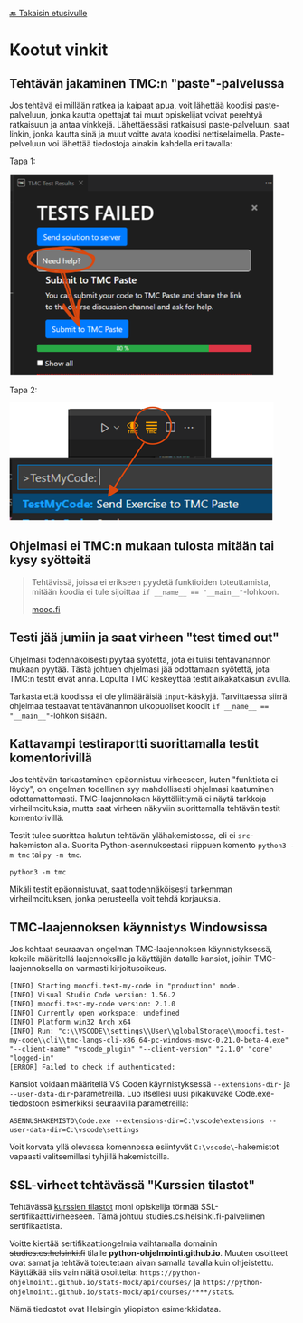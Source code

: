 [🔙 Takaisin etusivulle](./)

# Kootut vinkit

## Tehtävän jakaminen TMC:n "paste"-palvelussa

Jos tehtävä ei millään ratkea ja kaipaat apua, voit lähettää koodisi paste-palveluun, jonka kautta opettajat tai muut opiskelijat voivat perehtyä ratkaisuun ja antaa vinkkejä. Lähettäessäsi ratkaisusi paste-palveluun, saat linkin, jonka kautta sinä ja muut voitte avata koodisi nettiselaimella. Paste-pelveluun voi lähettää tiedostoja ainakin kahdella eri tavalla:

Tapa 1:

![Tiedoston lähettäminen TMC:n paste-palveluun](./img/tmc-paste1.png)

Tapa 2:

![Tiedoston lähettäminen TMC:n paste-palveluun](./img/tmc-paste2.png)

## Ohjelmasi ei TMC:n mukaan tulosta mitään tai kysy syötteitä

> Tehtävissä, joissa ei erikseen pyydetä funktioiden toteuttamista, mitään koodia ei tule sijoittaa `if __name__ == "__main__"`-lohkoon.
>
> [mooc.fi](https://ohjelmointi-23.mooc.fi/osa-6/1-tiedostojen-lukeminen)

## Testi jää jumiin ja saat virheen "test timed out"

Ohjelmasi todennäköisesti pyytää syötettä, jota ei tulisi tehtävänannon mukaan pyytää. Tästä johtuen ohjelmasi jää odottamaan syötettä, jota TMC:n testit eivät anna. Lopulta TMC keskeyttää testit aikakatkaisun avulla.

Tarkasta että koodissa ei ole ylimääräisiä `input`-käskyjä. Tarvittaessa siirrä ohjelmaa testaavat tehtävänannon ulkopuoliset koodit `if __name__ == "__main__"`-lohkon sisään.

## Kattavampi testiraportti suorittamalla testit komentorivillä

Jos tehtävän tarkastaminen epäonnistuu virheeseen, kuten "funktiota ei löydy", on ongelman todellinen syy mahdollisesti ohjelmasi kaatuminen odottamattomasti. TMC-laajennoksen käyttöliittymä ei näytä tarkkoja virheilmoituksia, mutta saat virheen näkyviin suorittamalla tehtävän testit komentorivillä.

Testit tulee suorittaa halutun tehtävän ylähakemistossa, eli ei `src`-hakemiston alla. Suorita Python-asennuksestasi riippuen komento `python3 -m tmc` tai `py -m tmc`.

```
python3 -m tmc
```

Mikäli testit epäonnistuvat, saat todennäköisesti tarkemman virheilmoituksen, jonka perusteella voit tehdä korjauksia.

## TMC-laajennoksen käynnistys Windowsissa

Jos kohtaat seuraavan ongelman TMC-laajennoksen käynnistyksessä, kokeile määritellä laajennoksille ja käyttäjän datalle kansiot, joihin TMC-laajennoksella on varmasti kirjoitusoikeus.

```
[INFO] Starting moocfi.test-my-code in "production" mode.
[INFO] Visual Studio Code version: 1.56.2
[INFO] moocfi.test-my-code version: 2.1.0
[INFO] Currently open workspace: undefined
[INFO] Platform win32 Arch x64
[INFO] Run: "c:\\VSCODE\\settings\\User\\globalStorage\\moocfi.test-my-code\\cli\\tmc-langs-cli-x86_64-pc-windows-msvc-0.21.0-beta-4.exe" "--client-name" "vscode_plugin" "--client-version" "2.1.0" "core" "logged-in"
[ERROR] Failed to check if authenticated:
```

Kansiot voidaan määritellä VS Coden käynnistyksessä `--extensions-dir`- ja `--user-data-dir`-parametreilla. Luo itsellesi uusi pikakuvake Code.exe-tiedostoon esimerkiksi seuraavilla parametreilla:

```
ASENNUSHAKEMISTO\Code.exe --extensions-dir=C:\vscode\extensions --user-data-dir=C:\vscode\settings
```

Voit korvata yllä olevassa komennossa esiintyvät `C:\vscode\`-hakemistot vapaasti valitsemillasi tyhjillä hakemistoilla.

## SSL-virheet tehtävässä "Kurssien tilastot"

Tehtävässä [kurssien tilastot](https://ohjelmointi-23.mooc.fi/osa-7/4-datan-kasittely#netissa-olevan-tiedoston-hakeminen) moni opiskelija törmää SSL-sertifikaattivirheeseen. Tämä johtuu studies.cs.helsinki.fi-palvelimen sertifikaatista.

Voitte kiertää sertifikaattiongelmia vaihtamalla domainin <del>studies.cs.helsinki.fi</del> tilalle **python-ohjelmointi.github.io**. Muuten osoitteet ovat samat ja tehtävä toteutetaan aivan samalla tavalla kuin ohjeistettu. Käyttäkää siis vain näitä osoitteita: `https://python-ohjelmointi.github.io/stats-mock/api/courses/` ja `https://python-ohjelmointi.github.io/stats-mock/api/courses/****/stats`.

Nämä tiedostot ovat Helsingin yliopiston esimerkkidataa.


<script src="scripts.js"></script>